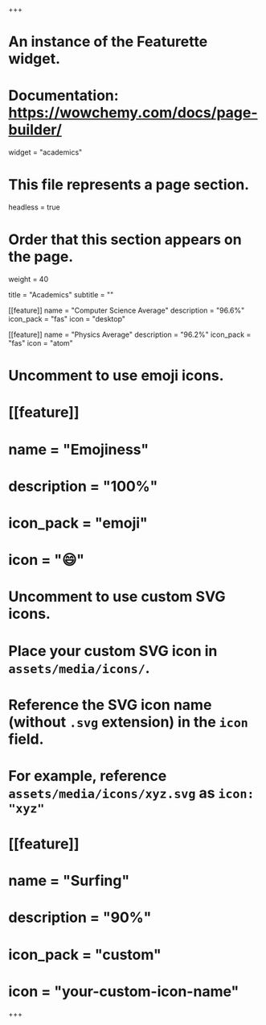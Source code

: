 +++
# An instance of the Featurette widget.
# Documentation: https://wowchemy.com/docs/page-builder/
widget = "academics"

# This file represents a page section.
headless = true

# Order that this section appears on the page.
weight = 40

title = "Academics"
subtitle = ""

[[feature]]
name = "Computer Science Average"
description = "96.6%"
icon_pack = "fas"
icon = "desktop"

[[feature]]
name = "Physics Average"
description = "96.2%"
icon_pack = "fas"
icon = "atom"
# Uncomment to use emoji icons.
# [[feature]]
# name = "Emojiness"
# description = "100%"
# icon_pack = "emoji"
# icon = ":smile:"

# Uncomment to use custom SVG icons.
# Place your custom SVG icon in `assets/media/icons/`.
# Reference the SVG icon name (without `.svg` extension) in the `icon` field.
# For example, reference `assets/media/icons/xyz.svg` as `icon: "xyz"`
# [[feature]]
# name = "Surfing"
# description = "90%"
# icon_pack = "custom"
# icon = "your-custom-icon-name"
+++
